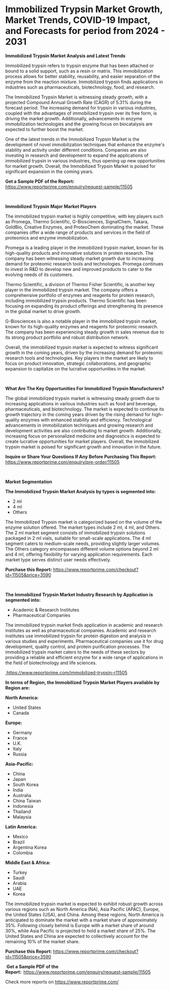 <p><h1>Immobilized Trypsin Market Growth, Market Trends, COVID-19 Impact, and Forecasts for period from 2024 - 2031</h1></p><p><strong>Immobilized Trypsin Market Analysis and Latest Trends</strong></p>
<p><p>Immobilized trypsin refers to trypsin enzyme that has been attached or bound to a solid support, such as a resin or matrix. This immobilization process allows for better stability, reusability, and easier separation of the enzyme from the reaction mixture. Immobilized trypsin finds applications in industries such as pharmaceuticals, biotechnology, food, and research.</p><p>The Immobilized Trypsin Market is witnessing steady growth, with a projected Compound Annual Growth Rate (CAGR) of 5.31% during the forecast period. The increasing demand for trypsin in various industries, coupled with the advantages of immobilized trypsin over its free form, is driving the market growth. Additionally, advancements in enzyme immobilization technologies and the growing focus on biocatalysis are expected to further boost the market.</p><p>One of the latest trends in the Immobilized Trypsin Market is the development of novel immobilization techniques that enhance the enzyme's stability and activity under different conditions. Companies are also investing in research and development to expand the applications of immobilized trypsin in various industries, thus opening up new opportunities for market growth. Overall, the Immobilized Trypsin Market is poised for significant expansion in the coming years.</p></p>
<p><strong>Get a Sample PDF of the Report:&nbsp;</strong> <a href="https://www.reportprime.com/enquiry/request-sample/11505">https://www.reportprime.com/enquiry/request-sample/11505</a></p>
<p>&nbsp;</p>
<p><strong>Immobilized Trypsin Major Market Players</strong></p>
<p><p>The immobilized trypsin market is highly competitive, with key players such as Promega, Thermo Scientific, G-Biosciences, SignalChem, Takara, GoldBio, Creative Enzymes, and ProteoChem dominating the market. These companies offer a wide range of products and services in the field of proteomics and enzyme immobilization.</p><p>Promega is a leading player in the immobilized trypsin market, known for its high-quality products and innovative solutions in protein research. The company has been witnessing steady market growth due to increasing demand for proteomic research tools and technologies. Promega continues to invest in R&D to develop new and improved products to cater to the evolving needs of its customers.</p><p>Thermo Scientific, a division of Thermo Fisher Scientific, is another key player in the immobilized trypsin market. The company offers a comprehensive portfolio of enzymes and reagents for protein research, including immobilized trypsin products. Thermo Scientific has been focusing on expanding its product offerings and strengthening its presence in the global market to drive growth.</p><p>G-Biosciences is also a notable player in the immobilized trypsin market, known for its high-quality enzymes and reagents for proteomic research. The company has been experiencing steady growth in sales revenue due to its strong product portfolio and robust distribution network.</p><p>Overall, the immobilized trypsin market is expected to witness significant growth in the coming years, driven by the increasing demand for proteomic research tools and technologies. Key players in the market are likely to focus on product innovation, strategic collaborations, and geographic expansion to capitalize on the lucrative opportunities in the market.</p></p>
<p>&nbsp;</p>
<p><strong>What Are The Key Opportunities For Immobilized Trypsin Manufacturers?</strong></p>
<p><p>The global immobilized trypsin market is witnessing steady growth due to increasing applications in various industries such as food and beverage, pharmaceuticals, and biotechnology. The market is expected to continue its growth trajectory in the coming years driven by the rising demand for high-quality enzymes with enhanced stability and efficiency. Technological advancements in immobilization techniques and growing research and development activities are also contributing to market growth. Additionally, increasing focus on personalized medicine and diagnostics is expected to create lucrative opportunities for market players. Overall, the immobilized trypsin market is poised for significant growth and innovation in the future.</p></p>
<p><strong>Inquire or Share Your Questions If Any Before Purchasing This Report:</strong> <a href="https://www.reportprime.com/enquiry/pre-order/11505">https://www.reportprime.com/enquiry/pre-order/11505</a></p>
<p>&nbsp;</p>
<p><strong>Market Segmentation</strong></p>
<p><strong>The Immobilized Trypsin Market Analysis by types is segmented into:</strong></p>
<p><ul><li>2 ml</li><li>4 ml</li><li>Others</li></ul></p>
<p><p>The Immobilized Trypsin market is categorized based on the volume of the enzyme solution offered. The market types include 2 ml, 4 ml, and Others. The 2 ml market segment consists of immobilized trypsin solutions packaged in 2 ml vials, suitable for small-scale applications. The 4 ml segment caters to medium-scale needs, providing slightly larger volumes. The Others category encompasses different volume options beyond 2 ml and 4 ml, offering flexibility for varying application requirements. Each market type serves distinct user needs effectively.</p></p>
<p><strong>Purchase this Report:&nbsp;</strong><a href="https://www.reportprime.com/checkout?id=11505&price=3590">https://www.reportprime.com/checkout?id=11505&price=3590</a></p>
<p>&nbsp;</p>
<p><strong>The Immobilized Trypsin Market Industry Research by Application is segmented into:</strong></p>
<p><ul><li>Academic & Research Institutes</li><li>Pharmaceutical Companies</li></ul></p>
<p><p>The immobilized trypsin market finds application in academic and research institutes as well as pharmaceutical companies. Academic and research institutes use immobilized trypsin for protein digestion and analysis in various studies and experiments. Pharmaceutical companies use it for drug development, quality control, and protein purification processes. The immobilized trypsin market caters to the needs of these sectors by providing a reliable and efficient enzyme for a wide range of applications in the field of biotechnology and life sciences.</p></p>
<p><a href="https://www.reportprime.com/immobilized-trypsin-r11505">&nbsp;https://www.reportprime.com/immobilized-trypsin-r11505</a></p>
<p><strong>In terms of Region, the Immobilized Trypsin Market Players available by Region are:</strong></p>
<p>
    <p> <strong> North America: </strong>
        <ul>
            <li>United States</li>
            <li>Canada</li>
        </ul>
        </p> 
    <p> <strong> Europe: </strong>
        <ul>
            <li>Germany</li>
            <li>France</li>
            <li>U.K.</li>
            <li>Italy</li>
            <li>Russia</li>
        </ul>
        </p> 
    <p> <strong> Asia-Pacific: </strong>
        <ul>
            <li>China</li>
            <li>Japan</li>
            <li>South Korea</li>
            <li>India</li>
            <li>Australia</li>
            <li>China Taiwan</li>
            <li>Indonesia</li>
            <li>Thailand</li>
            <li>Malaysia</li>
        </ul>
        </p> 
    <p> <strong> Latin America: </strong>
        <ul>
            <li>Mexico</li>
            <li>Brazil</li>
            <li>Argentina Korea</li>
            <li>Colombia</li>
        </ul>
        </p> 
    <p> <strong> Middle East & Africa: </strong>
        <ul>
            <li>Turkey</li>
            <li>Saudi</li>
            <li>Arabia</li>
            <li>UAE</li>
            <li>Korea</li>
        </ul>
    </p>
    </p>
<p><p>The immobilized trypsin market is expected to exhibit robust growth across various regions such as North America (NA), Asia Pacific (APAC), Europe, the United States (USA), and China. Among these regions, North America is anticipated to dominate the market with a market share of approximately 35%. Following closely behind is Europe with a market share of around 30%, while Asia Pacific is projected to hold a market share of 25%. The United States and China are expected to collectively account for the remaining 10% of the market share.</p></p>
<p><strong>Purchase this Report: </strong><a href="https://www.reportprime.com/checkout?id=11505&price=3590">https://www.reportprime.com/checkout?id=11505&price=3590</a></p>
<p>&nbsp;<strong>Get a Sample PDF of the Report:&nbsp;&nbsp;</strong><a href="https://www.reportprime.com/enquiry/request-sample/11505">https://www.reportprime.com/enquiry/request-sample/11505</a></p>
<p><strong></strong></p>
<p>Check more reports on <a href="https://www.reportprime.com/">https://www.reportprime.com/</a></p>